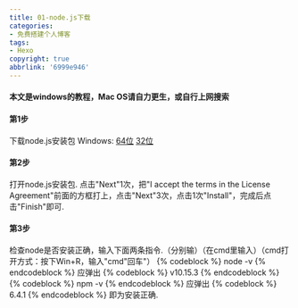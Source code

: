 ```yaml
---
title: 01-node.js下载
categories: 
- 免费搭建个人博客
tags: 
- Hexo
copyright: true
abbrlink: '6999e946'
---
```

#### 本文是windows的教程，Mac OS请自力更生，或自行上网搜索
#### 第1步
下载node.js安装包
Windows:  [64位](https://npm.taobao.org/mirrors/node/v10.15.3/node-v10.15.3-x64.msi)      [32位](https://npm.taobao.org/mirrors/node/v10.15.3/node-v10.15.3-x86.msi)
#### 第2步
打开node.js安装包. 点击"Next"1次，把"I accept the terms in the License Agreement"前面的方框打上，点击"Next"3次，点击1次"Install"，完成后点击"Finish"即可.
#### 第3步
检查node是否安装正确，输入下面两条指令.（分别输）（在cmd里输入）（cmd打开方式：按下Win+R，输入"cmd"回车"）
{% codeblock %}
node -v
{% endcodeblock %}
应弹出
{% codeblock %}
v10.15.3
{% endcodeblock %}
{% codeblock %}
npm -v
{% endcodeblock %}
应弹出
{% codeblock %}
6.4.1
{% endcodeblock %}
即为安装正确.
